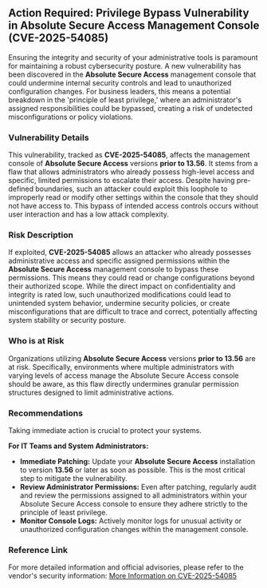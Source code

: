 ## Action Required: Privilege Bypass Vulnerability in Absolute Secure Access Management Console (**CVE-2025-54085**)

Ensuring the integrity and security of your administrative tools is paramount for maintaining a robust cybersecurity posture. A new vulnerability has been discovered in the **Absolute Secure Access** management console that could undermine internal security controls and lead to unauthorized configuration changes. For business leaders, this means a potential breakdown in the 'principle of least privilege,' where an administrator's assigned responsibilities could be bypassed, creating a risk of undetected misconfigurations or policy violations.

### Vulnerability Details

This vulnerability, tracked as **CVE-2025-54085**, affects the management console of **Absolute Secure Access** versions **prior to 13.56**. It stems from a flaw that allows administrators who already possess high-level access and specific, limited permissions to escalate their access. Despite having pre-defined boundaries, such an attacker could exploit this loophole to improperly read or modify other settings within the console that they should not have access to. This bypass of intended access controls occurs without user interaction and has a low attack complexity.

### Risk Description

If exploited, **CVE-2025-54085** allows an attacker who already possesses administrative access and specific assigned permissions within the **Absolute Secure Access** management console to bypass these permissions. This means they could read or change configurations beyond their authorized scope. While the direct impact on confidentiality and integrity is rated low, such unauthorized modifications could lead to unintended system behavior, undermine security policies, or create misconfigurations that are difficult to trace and correct, potentially affecting system stability or security posture.

### Who is at Risk

Organizations utilizing **Absolute Secure Access** versions **prior to 13.56** are at risk. Specifically, environments where multiple administrators with varying levels of access manage the Absolute Secure Access console should be aware, as this flaw directly undermines granular permission structures designed to limit administrative actions.

### Recommendations

Taking immediate action is crucial to protect your systems.

**For IT Teams and System Administrators:**

*   **Immediate Patching:** Update your **Absolute Secure Access** installation to version **13.56** or later as soon as possible. This is the most critical step to mitigate the vulnerability.
*   **Review Administrator Permissions:** Even after patching, regularly audit and review the permissions assigned to all administrators within your Absolute Secure Access console to ensure they adhere strictly to the principle of least privilege.
*   **Monitor Console Logs:** Actively monitor logs for unusual activity or unauthorized configuration changes within the management console.

### Reference Link

For more detailed information and official advisories, please refer to the vendor's security information:
[More Information on CVE-2025-54085](https://www.absolute.com/platform/security-information/vulnerability-archive/cve-2025-54085)